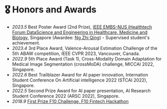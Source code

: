 # 🎖 Honors and Awards

- *2023.5* Best Poster Award (2nd Prize), [IEEE EMBS-NUS iHealthtech Forum DataScience and Engineering in Healthcare, Medicine and Biology](https://public-forum.embs.org/iht-datascience-healthcare-forum/), Singapore (Awardee: [Ng Zhi Qing](https://www.linkedin.com/in/zhi-qing-ng-nzq/)) - Supervised student's achievement.
- *2023.4* 3rd Place Award, Valence-Arousal Estimation Challenge of the 5th ABAW competition, IEEE CVPR 2023, Vancouver, Canada.
- *2022.9* 5th Place Award (Task 1), Cross-Modality Domain Adaptation for Medical Image Segmentation (crossMoDA) challenge, MICCAI 2022, Singapore.
- *2022.6* Best Trailblazer Award for AI paper innovation, Internation Student Conference On Artificial intelligence 2022 (STCAI 2022), Singapore.
- *2022.5* Second Prize Award for AI paper presentation, AI Research Student Conference 2022 (ARSC 2022), Singapore.
- *2018.9* [First Prize F10 Challenge, F10 Fintech Hackathon ](https://fintechnews.sg/24355/fintech/f10-hackathon-using-the-synergies-between-the-swiss-and-asian-ecosystems/)
